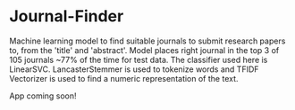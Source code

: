 # Journal-Finder
Machine learning model to find suitable journals to submit research papers to, from the 'title' and 'abstract'. Model places right journal in the top 3 of 105 journals ~77% of the time for test data. The classifier used here is LinearSVC. LancasterStemmer is used to tokenize words and TFIDF Vectorizer is used to find a numeric representation of the text.

App coming soon!
